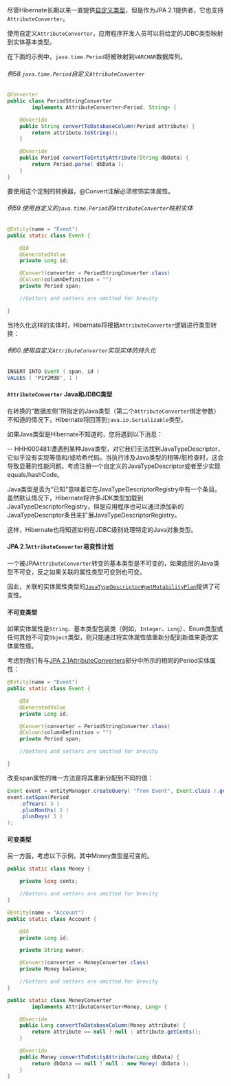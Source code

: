 尽管Hibernate长期以来一直提供[自定义类型](http://docs.jboss.org/hibernate/orm/current/userguide/html_single/Hibernate_User_Guide.html#basic-custom-type)，但是作为JPA 2.1提供者，它也支持`AttributeConverter`。

使用自定义`AttributeConverter`，应用程序开发人员可以将给定的JDBC类型映射到实体基本类型。

在下面的示例中，`java.time.Period`将被映射到`VARCHAR`数据库列。

###### 例58.`java.time.Period`自定义`AttributeConverter`

```java
@Converter
public class PeriodStringConverter
        implements AttributeConverter<Period, String> {

    @Override
    public String convertToDatabaseColumn(Period attribute) {
        return attribute.toString();
    }

    @Override
    public Period convertToEntityAttribute(String dbData) {
        return Period.parse( dbData );
    }
}
```

要使用这个定制的转换器，@Convert注解必须修饰实体属性。

###### 例59.使用自定义的`java.time.Period`的`AttributeConverter`映射实体

```java
@Entity(name = "Event")
public static class Event {

    @Id
    @GeneratedValue
    private Long id;

    @Convert(converter = PeriodStringConverter.class)
    @Column(columnDefinition = "")
    private Period span;

    //Getters and setters are omitted for brevity

}
```

当持久化这样的实体时，Hibernate将根据`AttributeConverter`逻辑进行类型转换：

###### 例60.使用自定义`AttributeConverter`实现实体的持久化

```java
INSERT INTO Event ( span, id )
VALUES ( 'P1Y2M3D', 1 )
```

#### `AttributeConverter` Java和JDBC类型

在转换的“数据库侧”所指定的Java类型（第二个`AttributeConverter`绑定参数）不知道的情况下，Hibernate将回落到`java.io.Serializable`类型。

如果Java类型是Hibernate不知道的，您将遇到以下消息：

-- HHH000481:遭遇到某种Java类型，对它我们无法找到JavaTypeDescriptor，它似乎没有实现等值和/或哈希代码。当执行涉及Java类型的相等/脏检查时，这会导致显著的性能问题。考虑注册一个自定义的JavaTypeDescriptor或者至少实现equals/hashCode。

Java类型是否为“已知”意味着它在JavaTypeDescriptorRegistry中有一个条目。虽然默认情况下，Hibernate将许多JDK类型加载到JavaTypeDescriptorRegistry，但是应用程序也可以通过添加新的JavaTypeDescriptor条目来扩展JavaTypeDescriptorRegistry。

这样，Hibernate也将知道如何在JDBC级别处理特定的Java对象类型。

#### JPA 2.1`AttributeConverter`易变性计划

一个被JPA`AttributeConverter`转变的基本类型是不可变的，如果底层的Java类型不可变，反之如果关联的属性类型可变则也可变。

因此，关联的实体属性类型的[`JavaTypeDescriptor#getMutabilityPlan`](https://docs.jboss.org/hibernate/orm/5.3/javadocs/org/hibernate/type/descriptor/java/JavaTypeDescriptor.html#getMutabilityPlan--)提供了可变性。

#### 不可变类型

如果实体属性是`String`、基本类型包装类（例如，`Integer`、`Long`）、Enum类型或任何其他不可变`Object`类型，则只能通过将实体属性值重新分配到新值来更改实体属性值。

考虑到我们有与[JPA 2.1AttributeConverters](http://docs.jboss.org/hibernate/orm/current/userguide/html_single/Hibernate_User_Guide.html#basic-jpa-convert)部分中所示的相同的Period实体属性：

```java
@Entity(name = "Event")
public static class Event {

    @Id
    @GeneratedValue
    private Long id;

    @Convert(converter = PeriodStringConverter.class)
    @Column(columnDefinition = "")
    private Period span;

    //Getters and setters are omitted for brevity

}
```

改变span属性的唯一方法是将其重新分配到不同的值：

```java
Event event = entityManager.createQuery( "from Event", Event.class ).getSingleResult();
event.setSpan(Period
    .ofYears( 3 )
    .plusMonths( 2 )
    .plusDays( 1 )
);
```

#### 可变类型

另一方面，考虑以下示例，其中Money类型是可变的。

```java
public static class Money {

	private long cents;

	//Getters and setters are omitted for brevity
}

@Entity(name = "Account")
public static class Account {

	@Id
	private Long id;

	private String owner;

	@Convert(converter = MoneyConverter.class)
	private Money balance;

	//Getters and setters are omitted for brevity
}

public static class MoneyConverter
		implements AttributeConverter<Money, Long> {

	@Override
	public Long convertToDatabaseColumn(Money attribute) {
		return attribute == null ? null : attribute.getCents();
	}

	@Override
	public Money convertToEntityAttribute(Long dbData) {
		return dbData == null ? null : new Money( dbData );
	}
}
```



